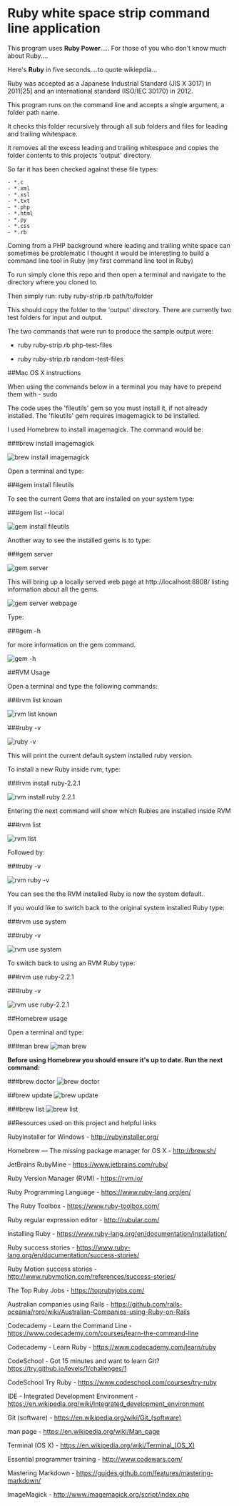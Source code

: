 # Ruby white space strip command line application

This program uses **Ruby Power**..... For those of you who don't know much about Ruby....

Here's **Ruby** in five seconds....to quote wikiepdia...

Ruby was accepted as a Japanese Industrial Standard (JIS X 3017) in 2011[25] and an international standard (ISO/IEC 30170) in 2012.

This program runs on the command line and accepts a single argument, a folder path name.

It checks this folder recursively through all sub folders and files for leading and trailing whitespace.

It removes all the excess leading and trailing whitespace and copies the folder contents to this projects 'output' directory.

So far it has been checked against these file types:

    - *.c
    - *.xml
    - *.xsl
    - *.txt
    - *.php
    - *.html
    - *.py
    - *.css
    - *.rb
    
    
Coming from a PHP background where leading and trailing white space can sometimes be problematic I thought it would be 
interesting to build a command line tool in Ruby (my first command line tool in Ruby)
    
To run simply clone this repo and then open a terminal and navigate to the directory where you cloned to.

Then simply run: ruby ruby-strip.rb path/to/folder 

This should copy the folder to the 'output' directory.  There are currently two test folders for input and output.

The two commands that were run to produce the sample output were:

  - ruby ruby-strip.rb php-test-files 

  - ruby ruby-strip.rb random-test-files


##Mac OS X instructions

When using the commands below in a terminal you may have to prepend them with - sudo

The code uses the 'fileutils' gem so you must install it, if not already installed.  The 'fileutils' gem requires imagemagick to be installed.

I used Homebrew to install imagemagick.  The command would be:

###brew install imagemagick

![brew install imagemagick](documentation/images/terminal/homebrew/brew-install-imagemagick.png)

Open a terminal and type: 

###gem install fileutils

To see the current Gems that are installed on your system type: 

###gem list --local  

![gem install fileutils](documentation/images/terminal/ruby/gem-install-fileutils.png)

Another way to see the installed gems is to type: 

###gem server

![gem server](documentation/images/terminal/ruby/gem-server.png)

This will bring up a locally served web page at http://localhost:8808/ listing information about all the gems.

![gem server webpage](documentation/images/terminal/ruby/gem-server-webpage.png)

Type: 

###gem -h  

for more information on the gem command.

![gem -h](documentation/images/terminal/ruby/gem-h.png)


##RVM Usage

Open a terminal and type the following commands:

###rvm list known

![rvm list known](documentation/images/terminal/rvm/rvm-list-known.png)

###ruby -v 

![ruby -v](documentation/images/terminal/ruby/ruby-v.png)

This will print the current default system installed ruby version.

To install a new Ruby inside rvm, type:

###rvm install ruby-2.2.1

![rvm install ruby 2.2.1](documentation/images/terminal/rvm/rvm-install-ruby-2.2.1.png)

Entering the next command will show which Rubies are installed inside RVM

###rvm list

![rvm list](documentation/images/terminal/rvm/rvm-list.png)

Followed by: 

###ruby -v

![rvm ruby -v](documentation/images/terminal/rvm/rvm-ruby-v.png)

You can see the the RVM installed Ruby is now the system default.

If you would like to switch back to the original system installed Ruby type:

###rvm use system

###ruby -v

![rvm use system](documentation/images/terminal/rvm/rvm-use-system.png)

To switch back to using an RVM Ruby type:

###rvm use ruby-2.2.1

###ruby -v

![rvm use ruby-2.2.1](documentation/images/terminal/rvm/rvm-use-ruby-2.2.1.png)


##Homebrew usage

Open a terminal and type:

###man brew
![man brew](documentation/images/terminal/homebrew/man_brew.png)

**Before using Homebrew you should ensure it's up to date. Run the next command:**

###brew doctor
![brew doctor](documentation/images/terminal/homebrew/brew_doctor.png)

##brew update
![brew update](documentation/images/terminal/homebrew/brew_update.png)

###brew list
![brew list](documentation/images/terminal/homebrew/brew_list.png)


##Resources used on this project and helpful links

RubyInstaller for Windows - http://rubyinstaller.org/

Homebrew — The missing package manager for OS X - http://brew.sh/

JetBrains RubyMine - https://www.jetbrains.com/ruby/

Ruby Version Manager (RVM) - https://rvm.io/

Ruby Programming Language - https://www.ruby-lang.org/en/

The Ruby Toolbox - https://www.ruby-toolbox.com/

Ruby regular expression editor - http://rubular.com/

Installing Ruby - https://www.ruby-lang.org/en/documentation/installation/   

Ruby success stories - https://www.ruby-lang.org/en/documentation/success-stories/

Ruby Motion success stories - http://www.rubymotion.com/references/success-stories/

The Top Ruby Jobs - https://toprubyjobs.com/

Australian companies using Rails - https://github.com/rails-oceania/roro/wiki/Australian-Companies-using-Ruby-on-Rails

Codecademy - Learn the Command Line - https://www.codecademy.com/courses/learn-the-command-line

Codecademy - Learn Ruby - https://www.codecademy.com/learn/ruby

CodeSchool - Got 15 minutes and want to learn Git? https://try.github.io/levels/1/challenges/1

CodeSchool Try Ruby - https://www.codeschool.com/courses/try-ruby

IDE - Integrated Development Environment - https://en.wikipedia.org/wiki/Integrated_development_environment

Git (software) - https://en.wikipedia.org/wiki/Git_(software)

man page - https://en.wikipedia.org/wiki/Man_page

Terminal (OS X) - https://en.wikipedia.org/wiki/Terminal_(OS_X)

Essential programmer training - http://www.codewars.com/

Mastering Markdown - https://guides.github.com/features/mastering-markdown/

ImageMagick - http://www.imagemagick.org/script/index.php
